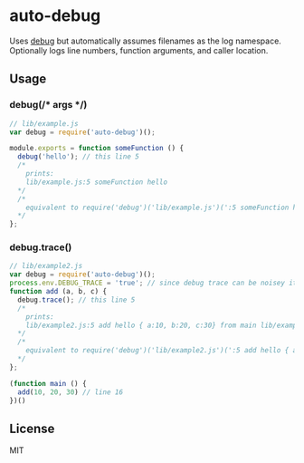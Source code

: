 # auto-debug
Uses [debug](http://github.com/tj/debug) but automatically assumes filenames as the log namespace.
Optionally logs line numbers, function arguments, and caller location.


## Usage

### debug(/* args */)
```js
// lib/example.js
var debug = require('auto-debug')();

module.exports = function someFunction () {
  debug('hello'); // this line 5
  /*
    prints:
    lib/example.js:5 someFunction hello
  */
  /*
    equivalent to require('debug')('lib/example.js')(':5 someFunction hello')
  */
};
```

### debug.trace()
```js
// lib/example2.js
var debug = require('auto-debug')();
process.env.DEBUG_TRACE = 'true'; // since debug trace can be noisey it only prints when DEBUG_TRACE is not set
function add (a, b, c) {
  debug.trace(); // this line 5
  /*
    prints:
    lib/example2.js:5 add hello { a:10, b:20, c:30} from main lib/example2.js:16
  */
  /*
    equivalent to require('debug')('lib/example2.js')(':5 add hello { a:10, b:20, c:30} from main lib/example2.js:16')
  */
};

(function main () {
  add(10, 20, 30) // line 16
})()
```

## License
MIT

